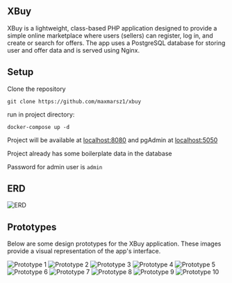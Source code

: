 ## XBuy
XBuy is a lightweight, class-based PHP application designed to provide a simple online marketplace where users (sellers) can register, log in, and create or search for offers. The app uses a PostgreSQL database for storing user and offer data and is served using Nginx.

## Setup
Clone the repository
```
git clone https://github.com/maxmarsz1/xbuy
```
run in project directory:
```
docker-compose up -d
```
Project will be available at [localhost:8080](http://localhost:8080)
and pgAdmin at [localhost:5050](http://localhost:5050)

Project already has some boilerplate data in the database

Password for admin user is `admin`

## ERD
![ERD](project_images/erd.png)

## Prototypes

Below are some design prototypes for the XBuy application. These images provide a visual representation of the app's interface.

![Prototype 1](project_images/login.png)
![Prototype 2](project_images/register.png)
![Prototype 3](project_images/offers.png)
![Prototype 4](project_images/offer.png)
![Prototype 5](project_images/profile.png)
![Prototype 6](project_images/mobile_login.png)
![Prototype 7](project_images/mobile_register.png)
![Prototype 8](project_images/mobile_offers.png)
![Prototype 9](project_images/mobile_offer.png)
![Prototype 10](project_images/mobile_profile.png)


